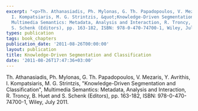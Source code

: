 ```yaml
---
excerpt: "<p>Th. Athanasiadis, Ph. Mylonas, G. Th. Papadopoulos, V. Mezaris, Y. Avrithis,
  I. Kompatsiaris, M. G. Strintzis, &quot;Knowledge-Driven Segmentation and Classification&quot;,
  Multimedia Semantics: Metadata, Analysis and Interaction, R. Troncy, B. Huet and
  S. Schenk (Editors), pp. 163-182, ISBN: 978-0-470-74700-1, Wiley, July 2011.</p>"
types: publication
tags: book_chapters
publication_date: '2011-08-26T00:00:00'
layout: publication
title: Knowledge-Driven Segmentation and Classification
date: '2011-08-26T17:47:36+03:00'
---
```

<p>Th. Athanasiadis, Ph. Mylonas, G. Th. Papadopoulos, V. Mezaris, Y. Avrithis, I. Kompatsiaris, M. G. Strintzis, &quot;Knowledge-Driven Segmentation and Classification&quot;, Multimedia Semantics: Metadata, Analysis and Interaction, R. Troncy, B. Huet and S. Schenk (Editors), pp. 163-182, ISBN: 978-0-470-74700-1, Wiley, July 2011.</p>
